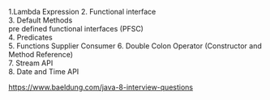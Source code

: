
1.Lambda Expression
2. Functional interface  
3. Default Methods  
pre defined functional interfaces (PFSC)  
    4. Predicates    
    5. Functions
       Supplier
       Consumer
6. Double Colon Operator (Constructor and Method Reference)  
7. Stream API  
8. Date and Time API



https://www.baeldung.com/java-8-interview-questions

